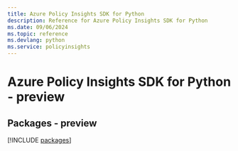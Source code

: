 ```yaml
---
title: Azure Policy Insights SDK for Python
description: Reference for Azure Policy Insights SDK for Python
ms.date: 09/06/2024
ms.topic: reference
ms.devlang: python
ms.service: policyinsights
---
```

# Azure Policy Insights SDK for Python - preview
## Packages - preview
[!INCLUDE [packages](policy-insights-index.md)]
